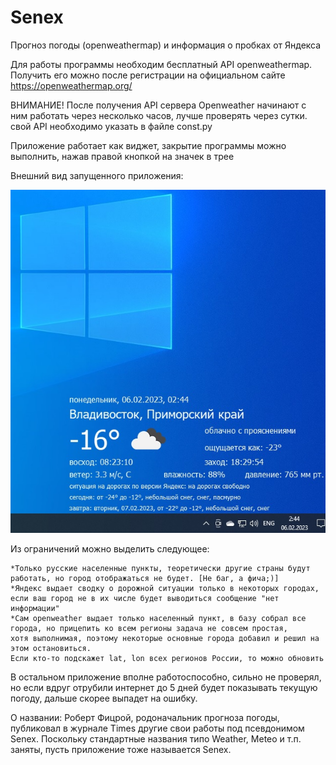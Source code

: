 # Senex
Прогноз погоды (openweathermap) и информация о пробках от Яндекса

Для работы программы необходим бесплатный API openweathermap. Получить его можно после регистрации на официальном сайте https://openweathermap.org/

ВНИМАНИЕ! После получения API сервера Openweather начинают с ним работать через несколько часов, лучше проверять через сутки.
свой API необходимо указать в файле const.py


Приложение работает как виджет, закрытие программы можно выполнить, нажав правой кнопкой на значек в трее

Внешний вид запущенного приложения:

![alt text](Senex.jpg)

Из ограничений можно выделить следующее:
```
*Только русские населенные пункты, теоретически другие страны будут работать, но город отображаться не будет. [Не баг, а фича;)]
*Яндекс выдает сводку о дорожной ситуации только в некоторых городах, если ваш город не в их числе будет выводиться сообщение "нет информации"
*Сам openweather выдает только населенный пункт, в базу собрал все города, но прицепить ко всем регионы задача не совсем простая,
хотя выполнимая, поэтому некоторые основные города добавил и решил на этом остановиться.
Если кто-то подскажет lat, lon всех регионов России, то можно обновить
```
В остальном приложение вполне работоспособно, сильно не проверял, но если вдруг отрубили интернет до 5 дней будет показывать текущую погоду, дальше скорее выпадет на ошибку.

О названии: Роберт Фицрой, родоначальник прогноза погоды, публиковал в журнале Times другие свои работы под псевдонимом Senex. Поскольку стандартные названия типо Weather, Meteo и т.п. заняты, пусть приложение тоже называется Senex.
